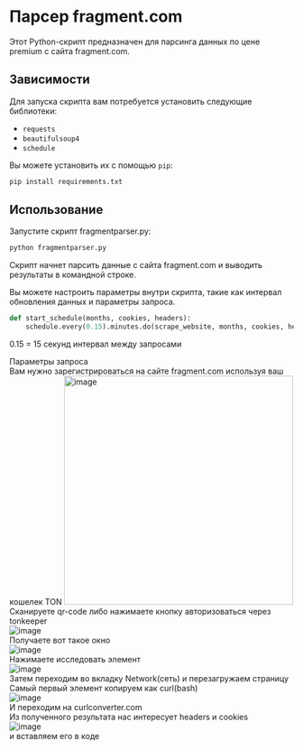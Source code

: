 # Парсер fragment.com

Этот Python-скрипт предназначен для парсинга данных по цене premium с сайта fragment.com.

## Зависимости

Для запуска скрипта вам потребуется установить следующие библиотеки:

- `requests`
- `beautifulsoup4`
- `schedule`

Вы можете установить их с помощью `pip`:

```bash
pip install requirements.txt
```
## Использование
Запустите скрипт fragmentparser.py:
```python
python fragmentparser.py
```
Скрипт начнет парсить данные с сайта fragment.com и выводить результаты в командной строке.

Вы можете настроить параметры внутри скрипта, такие как интервал обновления данных и параметры запроса.

```python
def start_schedule(months, cookies, headers):
    schedule.every(0.15).minutes.do(scrape_website, months, cookies, headers)
```
0.15 = 15 секунд интервал между запросами

Параметры запроса
</br>Вам нужно зарегистрироваться на сайте fragment.com используя ваш кошелек TON
<img width="406" alt="image" src="https://github.com/Tenebraedev/Fragment-web-parser/assets/80919466/ad4c944e-1bd0-4db6-b0ce-038107490a79"></br>
Сканируете qr-code либо нажимаете кнопку авторизоваться через tonkeeper</br>
![image](https://github.com/Tenebraedev/Fragment-web-parser/assets/80919466/0c06d6a3-73ce-4f3d-b959-6b9281b549e0)</br>
Получаете вот такое окно</br>
![image](https://github.com/Tenebraedev/Fragment-web-parser/assets/80919466/2a79676c-803a-45b5-a2eb-0969d12821fd)</br>
Нажимаете исследовать элемент</br>
![image](https://github.com/Tenebraedev/Fragment-web-parser/assets/80919466/22d34aa9-a9e4-4f1c-8cba-ba0a52c39ce0)</br>
Затем переходим во вкладку Network(сеть) и перезагружаем страницу</br>
Самый первый элемент копируем как curl(bash)</br>
![image](https://github.com/Tenebraedev/Fragment-web-parser/assets/80919466/d5db87ae-f764-440b-8e8e-d7032e663888)</br>
И переходим на curlconverter.com</br>
Из полученного результата нас интересует headers и cookies</br>
![image](https://github.com/Tenebraedev/Fragment-web-parser/assets/80919466/3d7a836f-cd39-41f1-bb9d-444c10f6f1ea)</br>
и вставляем его в коде
